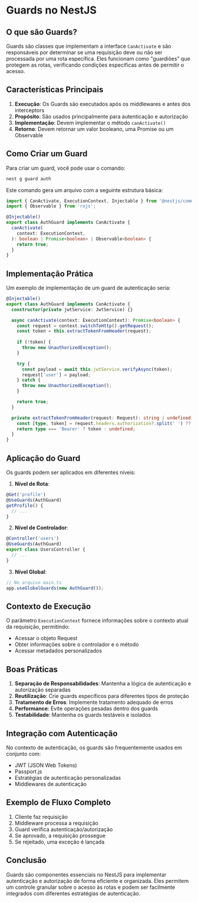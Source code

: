 # Guards no NestJS

## O que são Guards?

Guards são classes que implementam a interface `CanActivate` e são responsáveis por determinar se uma requisição deve ou não ser processada por uma rota específica. Eles funcionam como "guardiões" que protegem as rotas, verificando condições específicas antes de permitir o acesso.

## Características Principais

1. **Execução**: Os Guards são executados após os middlewares e antes dos interceptors
2. **Propósito**: São usados principalmente para autenticação e autorização
3. **Implementação**: Devem implementar o método `canActivate()`
4. **Retorno**: Devem retornar um valor booleano, uma Promise ou um Observable

## Como Criar um Guard

Para criar um guard, você pode usar o comando:

```bash
nest g guard auth
```

Este comando gera um arquivo com a seguinte estrutura básica:

```typescript
import { CanActivate, ExecutionContext, Injectable } from '@nestjs/common';
import { Observable } from 'rxjs';

@Injectable()
export class AuthGuard implements CanActivate {
  canActivate(
    context: ExecutionContext,
  ): boolean | Promise<boolean> | Observable<boolean> {
    return true;
  }
}
```

## Implementação Prática

Um exemplo de implementação de um guard de autenticação seria:

```typescript
@Injectable()
export class AuthGuard implements CanActivate {
  constructor(private jwtService: JwtService) {}

  async canActivate(context: ExecutionContext): Promise<boolean> {
    const request = context.switchToHttp().getRequest();
    const token = this.extractTokenFromHeader(request);
    
    if (!token) {
      throw new UnauthorizedException();
    }

    try {
      const payload = await this.jwtService.verifyAsync(token);
      request['user'] = payload;
    } catch {
      throw new UnauthorizedException();
    }

    return true;
  }

  private extractTokenFromHeader(request: Request): string | undefined {
    const [type, token] = request.headers.authorization?.split(' ') ?? [];
    return type === 'Bearer' ? token : undefined;
  }
}
```

## Aplicação do Guard

Os guards podem ser aplicados em diferentes níveis:

1. **Nível de Rota**:
```typescript
@Get('profile')
@UseGuards(AuthGuard)
getProfile() {
  // ...
}
```

2. **Nível de Controlador**:
```typescript
@Controller('users')
@UseGuards(AuthGuard)
export class UsersController {
  // ...
}
```

3. **Nível Global**:
```typescript
// No arquivo main.ts
app.useGlobalGuards(new AuthGuard());
```

## Contexto de Execução

O parâmetro `ExecutionContext` fornece informações sobre o contexto atual da requisição, permitindo:

- Acessar o objeto Request
- Obter informações sobre o controlador e o método
- Acessar metadados personalizados

## Boas Práticas

1. **Separação de Responsabilidades**: Mantenha a lógica de autenticação e autorização separadas
2. **Reutilização**: Crie guards específicos para diferentes tipos de proteção
3. **Tratamento de Erros**: Implemente tratamento adequado de erros
4. **Performance**: Evite operações pesadas dentro dos guards
5. **Testabilidade**: Mantenha os guards testáveis e isolados

## Integração com Autenticação

No contexto de autenticação, os guards são frequentemente usados em conjunto com:

- JWT (JSON Web Tokens)
- Passport.js
- Estratégias de autenticação personalizadas
- Middlewares de autenticação

## Exemplo de Fluxo Completo

1. Cliente faz requisição
2. Middleware processa a requisição
3. Guard verifica autenticação/autorização
4. Se aprovado, a requisição prossegue
5. Se rejeitado, uma exceção é lançada

## Conclusão

Guards são componentes essenciais no NestJS para implementar autenticação e autorização de forma eficiente e organizada. Eles permitem um controle granular sobre o acesso às rotas e podem ser facilmente integrados com diferentes estratégias de autenticação. 
